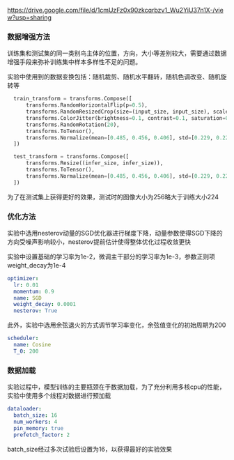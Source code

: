 https://drive.google.com/file/d/1cmUzFz0x90zkcqrbzv1_Wu2YiU37n1X-/view?usp=sharing

### 数据增强方法

训练集和测试集的同一类别鸟主体的位置，方向，大小等差别较大，需要通过数据增强手段来弥补训练集中样本多样性不足的问题。

实验中使用到的数据变换包括：随机裁剪、随机水平翻转，随机色调改变、随机旋转等

```python
  train_transform = transforms.Compose([
      transforms.RandomHorizontalFlip(p=0.5),
      transforms.RandomResizedCrop(size=(input_size, input_size), scale=(0.4, 1), ratio=(0.5, 2)),
      transforms.ColorJitter(brightness=0.1, contrast=0.1, saturation=0.1, hue=0.1), 
      transforms.RandomRotation(20),
      transforms.ToTensor(),
      transforms.Normalize(mean=[0.485, 0.456, 0.406], std=[0.229, 0.224, 0.225]), # image_net
  ])

  test_transform = transforms.Compose([
      transforms.Resize((infer_size, infer_size)),
      transforms.ToTensor(),
      transforms.Normalize(mean=[0.485, 0.456, 0.406], std=[0.229, 0.224, 0.225]), # image_net
  ])
```

为了在测试集上获得更好的效果，测试时的图像大小为256略大于训练大小224

### 优化方法

实验中选用nesterov动量的SGD优化器进行梯度下降，动量参数使得SGD下降的方向受噪声影响较小，nesterov提前估计使得整体优化过程收敛更快

实验中设置基础的学习率为1e-2，微调主干部分的学习率为1e-3，参数正则项weight_decay为1e-4

```yaml
optimizer:
  lr: 0.01
  momentum: 0.9
  name: SGD
  weight_decay: 0.0001
  nesterov: True
```

此外，实验中选用余弦退火的方式调节学习率变化，余弦值变化的初始周期为200

```yaml
scheduler:
  name: Cosine
  T_0: 200
```

### 数据加载

实验过程中，模型训练的主要瓶颈在于数据加载，为了充分利用多核cpu的性能，实验中使用多个线程对数据进行预加载

```yaml
dataloader:
  batch_size: 16
  num_workers: 4
  pin_memory: true
  prefetch_factor: 2
```

batch_size经过多次试验后设置为16，以获得最好的实验效果
